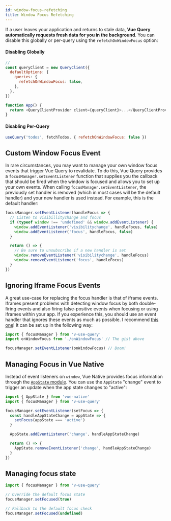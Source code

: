 ```yaml
---
id: window-focus-refetching
title: Window Focus Refetching
---
```


If a user leaves your application and returns to stale data, **Vue Query automatically requests fresh data for you in the background**. You can disable this globally or per-query using the `refetchOnWindowFocus` option:

#### Disabling Globally

```js
//
const queryClient = new QueryClient({
  defaultOptions: {
    queries: {
      refetchOnWindowFocus: false,
    },
  },
})

function App() {
  return <QueryClientProvider client={queryClient}>...</QueryClientProvider>
}
```

#### Disabling Per-Query

```js
useQuery('todos', fetchTodos, { refetchOnWindowFocus: false })
```

## Custom Window Focus Event

In rare circumstances, you may want to manage your own window focus events that trigger Vue Query to revalidate. To do this, Vue Query provides a `focusManager.setEventListener` function that supplies you the callback that should be fired when the window is focused and allows you to set up your own events. When calling `focusManager.setEventListener`, the previously set handler is removed (which in most cases will be the default handler) and your new handler is used instead. For example, this is the default handler:

```js
focusManager.setEventListener(handleFocus => {
  // Listen to visibillitychange and focus
  if (typeof window !== 'undefined' && window.addEventListener) {
    window.addEventListener('visibilitychange', handleFocus, false)
    window.addEventListener('focus', handleFocus, false)
  }

  return () => {
    // Be sure to unsubscribe if a new handler is set
    window.removeEventListener('visibilitychange', handleFocus)
    window.removeEventListener('focus', handleFocus)
  }
})
```

## Ignoring Iframe Focus Events

A great use-case for replacing the focus handler is that of iframe events. Iframes present problems with detecting window focus by both double-firing events and also firing false-positive events when focusing or using iframes within your app. If you experience this, you should use an event handler that ignores these events as much as possible. I recommend [this one](https://gist.github.com/tannerlinsley/1d3a2122332107fcd8c9cc379be10d88)! It can be set up in the following way:

```js
import { focusManager } from 'v-use-query'
import onWindowFocus from './onWindowFocus' // The gist above

focusManager.setEventListener(onWindowFocus) // Boom!
```

## Managing Focus in Vue Native

Instead of event listeners on `window`, Vue Native provides focus information through the [`AppState` module](https://reactnative.dev/docs/appstate#app-states). You can use the `AppState` "change" event to trigger an update when the app state changes to "active":

```js
import { AppState } from 'vue-native'
import { focusManager } from 'v-use-query'

focusManager.setEventListener(setFocus => {
  const handleAppStateChange = appState => {
    setFocus(appState === 'active')
  }

  AppState.addEventListener('change', handleAppStateChange)

  return () => {
    AppState.removeEventListener('change', handleAppStateChange)
  }
})
```

## Managing focus state

```js
import { focusManager } from 'v-use-query'

// Override the default focus state
focusManager.setFocused(true)

// Fallback to the default focus check
focusManager.setFocused(undefined)
```
